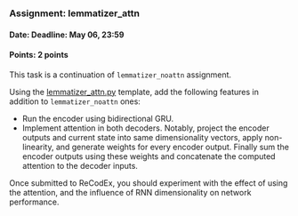 ### Assignment: lemmatizer_attn
#### Date: Deadline: May 06, 23:59
#### Points: 2 points

This task is a continuation of `lemmatizer_noattn` assignment.

Using the [lemmatizer_attn.py](https://github.com/ufal/npfl114/tree/past-1718/labs/09/lemmatizer_attn.py)
template, add the following features in addition to `lemmatizer_noattn` ones:
- Run the encoder using bidirectional GRU.
- Implement attention in both decoders. Notably, project the encoder outputs and
  current state into same dimensionality vectors, apply non-linearity, and
  generate weights for every encoder output. Finally sum the encoder outputs
  using these weights and concatenate the computed attention to the decoder
  inputs.

Once submitted to ReCodEx, you should experiment with the effect of using
the attention, and the influence of RNN dimensionality on network performance.
